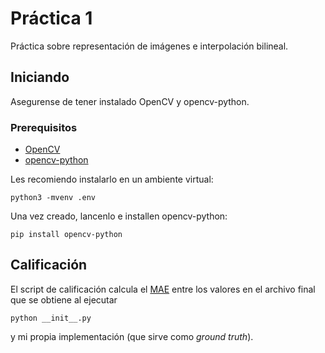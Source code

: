 # Práctica 1

Práctica sobre representación de imágenes e interpolación bilineal.

## Iniciando

Asegurense de tener instalado OpenCV y opencv-python.

### Prerequisitos

* [OpenCV](https://opencv.org/)
* [opencv-python](https://opencv-python-tutroals.readthedocs.io/en/latest/py_tutorials/py_setup/py_setup_in_windows/py_setup_in_windows.html#install-opencv-python-in-windows)

Les recomiendo instalarlo en un ambiente virtual: 

```
python3 -mvenv .env
```

Una vez creado, lancenlo e installen opencv-python:

```
pip install opencv-python
```

## Calificación

El script de calificación calcula el [MAE](https://en.wikipedia.org/wiki/Mean_absolute_error) entre los valores en el archivo final que se obtiene al ejecutar

```
python __init__.py 
```

y mi propia implementación (que sirve como *ground truth*).

